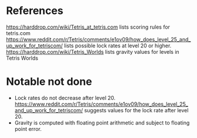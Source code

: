 # References
https://harddrop.com/wiki/Tetris_at_tetris.com lists scoring rules for tetris.com
https://www.reddit.com/r/Tetris/comments/e1ov09/how_does_level_25_and_up_work_for_tetriscom/ lists possible lock rates at level 20 or higher.
https://harddrop.com/wiki/Tetris_Worlds lists gravity values for levels in Tetris Worlds

# Notable not done
- Lock rates do not decrease after level 20. https://www.reddit.com/r/Tetris/comments/e1ov09/how_does_level_25_and_up_work_for_tetriscom/ suggests values for the lock rate after level 20.
- Gravity is computed with floating point arithmetic and subject to floating point error.